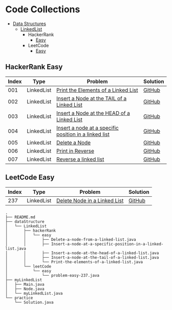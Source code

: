 # Code Collections

 - [Data Structures](#data-structures) 
    - [LinkedList](#linkedlist) 
       - HackerRank
          - [Easy](#hackerrank-easy) 
       - LeetCode
          - [Easy](#leetcode-easy) 
## HackerRank Easy

| Index | Type       | Problem                                                      | Solution                                                     |
| ----- | ---------- | ------------------------------------------------------------ | ------------------------------------------------------------ |
| 001   | LinkedList | [Print the Elements of a Linked List](https://www.hackerrank.com/challenges/print-the-elements-of-a-linked-list) | [GitHub ](https://github.com/arun-esh/codingPractice/blob/main/dataStructure/LinkedList/hackerRank/easy/Print-the-elements-of-a-linked-list.java) |
| 002   | LinkedList | [Insert a Node at the TAIL of a Linked List](https://www.hackerrank.com/challenges/insert-a-node-at-the-tail-of-a-linked-list) | [GitHub ](https://github.com/arun-esh/codingPractice/blob/main/dataStructure/LinkedList/hackerRank/easy/Insert-a-node-at-the-tail-of-a-linked-list.java) |
| 003   | LinkedList | [Insert a Node at the HEAD of a Linked List](https://www.hackerrank.com/challenges/insert-a-node-at-the-head-of-a-linked-list) | [GitHub ](https://github.com/arun-esh/codingPractice/blob/main/dataStructure/LinkedList/hackerRank/easy/Insert-a-node-at-the-head-of-a-linked-list.java) |
| 004   | LinkedList | [Insert a node at a specific position in a linked list](https://www.hackerrank.com/challenges/insert-a-node-at-a-specific-position-in-a-linked-list) | [GitHub ](https://github.com/arun-esh/codingPractice/blob/main/dataStructure/LinkedList/hackerRank/easy/Insert-a-node-at-a-specific-position-in-a-linked-list.java) |
| 005   | LinkedList | [Delete a Node](https://www.hackerrank.com/challenges/delete-a-node-from-a-linked-list) | [GitHub ](https://github.com/arun-esh/codingPractice/blob/main/dataStructure/LinkedList/hackerRank/easy/Delete-a-node-from-a-linked-list.java) |
| 006   | LinkedList | [Print in Reverse](https://www.hackerrank.com/challenges/print-the-elements-of-a-linked-list-in-reverse) | [GitHub ](https://github.com/arun-esh/codingPractice/blob/main/dataStructure/LinkedList/hackerRank/easy/print-the-elements-of-a-linked-list-in-reverse.java) |
| 007   | LinkedList | [Reverse a linked list](https://www.hackerrank.com/challenges/reverse-a-linked-list) | [GitHub ](https://github.com/arun-esh/codingPractice/blob/main/dataStructure/LinkedList/hackerRank/easy/reverse-a-linked-list.java) |



## LeetCode Easy

| Index | Type       | Problem                                                      | Solution                                                     |
| ----- | ---------- | ------------------------------------------------------------ | ------------------------------------------------------------ |
| 237   | LinkedList | [Delete Node in a Linked List](https://leetcode.com/problems/delete-node-in-a-linked-list/) | [GitHub ](https://github.com/arun-esh/codingPractice/blob/main/dataStructure/LinkedList/leetCode/easy/problem-easy-237.java) |



```
.
├── README.md
├── dataStructure
│   └── LinkedList
│       ├── hackerRank
│       │   └── easy
│       │       ├── Delete-a-node-from-a-linked-list.java
│       │       ├── Insert-a-node-at-a-specific-position-in-a-linked-list.java
│       │       ├── Insert-a-node-at-the-head-of-a-linked-list.java
│       │       ├── Insert-a-node-at-the-tail-of-a-linked-list.java
│       │       └── Print-the-elements-of-a-linked-list.java
│       └── leetCode
│           └── easy
│               └── problem-easy-237.java
├── myLinkedList
│   ├── Main.java
│   ├── Node.java
│   └── myLinkedList.java
└── practice
    └── Solution.java
```

